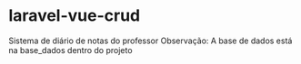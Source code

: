 # laravel-vue-crud
Sistema de diário de notas do professor
Observação: A base de dados está na base_dados dentro do projeto
